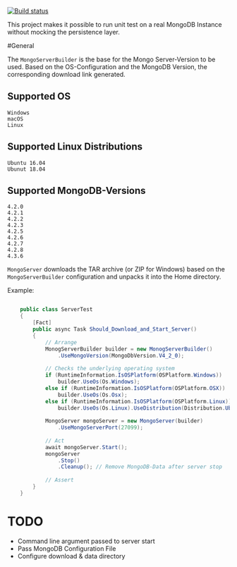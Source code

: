 [![Build status](https://ci.appveyor.com/api/projects/status/74xitqk7gks58o0u/branch/master?svg=true)](https://ci.appveyor.com/project/NKlage/nk-mongodb-embedded/branch/master)

This project makes it possible to run unit test on a real MongoDB Instance without 
mocking the persistence layer.

#General

The `MongoServerBuilder` is the base for the Mongo Server-Version to be used. 
Based on the OS-Configuration and the MongoDB Version, the corresponding download 
link generated.

## Supported OS
    Windows
    macOS
    Linux

## Supported Linux Distributions
    Ubuntu 16.04
    Ubunut 18.04

## Supported MongoDB-Versions
    4.2.0
    4.2.1
    4.2.2
    4.2.3
    4.2.5
    4.2.6
    4.2.7
    4.2.8
    4.3.6

`MongoServer` downloads the TAR archive (or ZIP for Windows) based on the 
`MongoServerBuilder` configuration and unpacks it into the Home directory.

Example:

```csharp

    public class ServerTest
    {
        [Fact]
        public async Task Should_Download_and_Start_Server()
        {
            // Arrange
            MonogServerBuilder builder = new MonogServerBuilder()
                .UseMongoVersion(MongoDbVersion.V4_2_0);
            
            // Checks the underlying operating system
            if (RuntimeInformation.IsOSPlatform(OSPlatform.Windows))
                builder.UseOs(Os.Windows);
            else if (RuntimeInformation.IsOSPlatform(OSPlatform.OSX))
                builder.UseOs(Os.Osx);
            else if (RuntimeInformation.IsOSPlatform(OSPlatform.Linux))
                builder.UseOs(Os.Linux).UseDistribution(Distribution.Ubuntu_1804);
            
            MongoServer mongoServer = new MongoServer(builder)
                .UseMongoServerPort(27099);
            
            // Act
            await mongoServer.Start();
            mongoServer
                .Stop()
                .Cleanup(); // Remove MongoDB-Data after server stop
            
            // Assert
        }
    }

```

# TODO

- Command line argument passed to server start
- Pass MongoDB Configuration File
- Configure download & data directory